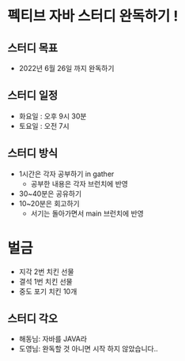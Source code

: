 # 펙티브 자바 스터디 완독하기 !

## 스터디 목표
* 2022년 6월 26일 까지 완독하기

## 스터디 일정
* 화요일 : 오후 9시 30분
* 토요일 : 오전 7시 

## 스터디 방식
* 1시간은 각자 공부하기 in gather
  * 공부한 내용은 각자 브런치에 반영
* 30~40분은 공유하기
* 10~20분은 회고하기 
  * 서기는 돌아가면서 main 브런치에 반영

# 벌금 
* 지각 2번 치킨 선물
* 결석 1번 치킨 선물
* 중도 포기 치킨 10개

## 스터디 각오
* 해동님: 자바를 JAVA라
* 도영님: 완독할 것 아니면 시작 하지 않았습니다..

